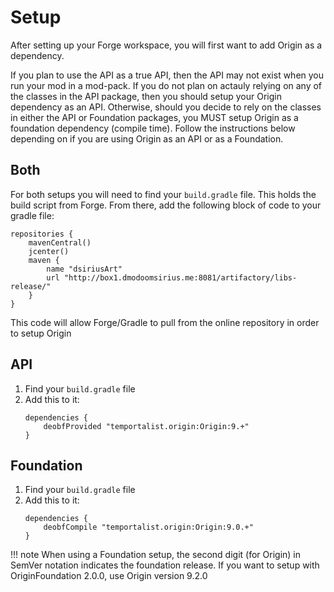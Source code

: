 Setup
==========================

After setting up your Forge workspace, you will first want to add Origin as a dependency.

If you plan to use the API as a true API, then the API may not exist when you run your mod in a mod-pack.
If you do not plan on actauly relying on any of the classes in the API package,
then you should setup your Origin dependency as an API.
Otherwise, should you decide to rely on the classes in either the API or Foundation packages,
you MUST setup Origin as a foundation dependency (compile time).
Follow the instructions below depending on if you are using Origin as an API or as a Foundation.

Both
--------------------

For both setups you will need to find your `build.gradle` file. This holds the build script from Forge.
From there, add the following block of code to your gradle file:

```
repositories {
    mavenCentral()
    jcenter()
    maven {
        name "dsiriusArt"
        url "http://box1.dmodoomsirius.me:8081/artifactory/libs-release/"
    }
}
```

This code will allow Forge/Gradle to pull from the online repository in order to setup Origin

API
--------------------

1. Find your `build.gradle` file
2. Add this to it:
	```
	dependencies {
		deobfProvided "temportalist.origin:Origin:9.+"
	}
	```

Foundation
--------------------

1. Find your `build.gradle` file
2. Add this to it:
	```
	dependencies {
		deobfCompile "temportalist.origin:Origin:9.0.+"
	}
	```

!!! note
	When using a Foundation setup, the second digit (for Origin) in SemVer notation indicates the foundation release.
	If you want to setup with OriginFoundation 2.0.0, use Origin version 9.2.0
